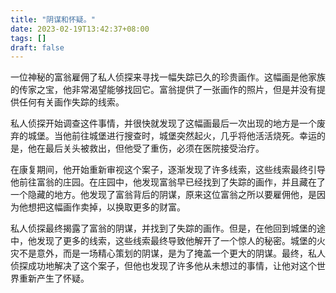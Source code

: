 ```yaml
---
title: "阴谋和怀疑。"
date: 2023-02-19T13:42:37+08:00
tags: []
draft: false
---
```


一位神秘的富翁雇佣了私人侦探来寻找一幅失踪已久的珍贵画作。这幅画是他家族的传家之宝，他非常渴望能够找回它。富翁提供了一张画作的照片，但是并没有提供任何有关画作失踪的线索。

私人侦探开始调查这件事情，并很快就发现了这幅画最后一次出现的地方是一个废弃的城堡。当他前往城堡进行搜查时，城堡突然起火，几乎将他活活烧死。幸运的是，他在最后关头被救出，但他受了重伤，必须在医院接受治疗。

在康复期间，他开始重新审视这个案子，逐渐发现了许多线索，这些线索最终引导他前往富翁的庄园。在庄园中，他发现富翁早已经找到了失踪的画作，并且藏在了一个隐藏的地方。他发现了富翁背后的阴谋，原来这位富翁之所以要雇佣他，是因为他想把这幅画作卖掉，以换取更多的财富。

私人侦探最终揭露了富翁的阴谋，并找到了失踪的画作。但是，在他回到城堡的途中，他发现了更多的线索，这些线索最终导致他解开了一个惊人的秘密。城堡的火灾不是意外，而是一场精心策划的阴谋，是为了掩盖一个更大的阴谋。最终，私人侦探成功地解决了这个案子，但他也发现了许多他从未想过的事情，让他对这个世界重新产生了怀疑。
